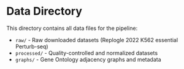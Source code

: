 # Data Directory

This directory contains all data files for the pipeline:

- `raw/` - Raw downloaded datasets (Replogle 2022 K562 essential Perturb-seq)
- `processed/` - Quality-controlled and normalized datasets
- `graphs/` - Gene Ontology adjacency graphs and metadata
